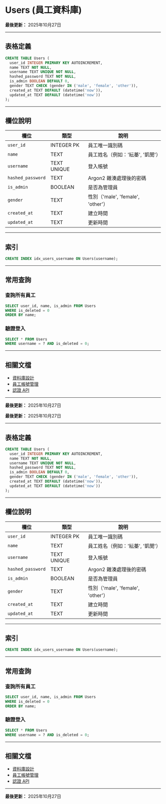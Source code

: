 # Users (員工資料庫)

**最後更新：** 2025年10月27日

---

## 表格定義

```sql
CREATE TABLE Users (
  user_id INTEGER PRIMARY KEY AUTOINCREMENT,
  name TEXT NOT NULL,
  username TEXT UNIQUE NOT NULL,
  hashed_password TEXT NOT NULL,
  is_admin BOOLEAN DEFAULT 0,
  gender TEXT CHECK (gender IN ('male', 'female', 'other')),
  created_at TEXT DEFAULT (datetime('now')),
  updated_at TEXT DEFAULT (datetime('now'))
);
```

---

## 欄位說明

| 欄位 | 類型 | 說明 |
|------|------|------|
| `user_id` | INTEGER PK | 員工唯一識別碼 |
| `name` | TEXT | 員工姓名（例如：'紜蓁', '凱閔'） |
| `username` | TEXT UNIQUE | 登入帳號 |
| `hashed_password` | TEXT | Argon2 雜湊處理後的密碼 |
| `is_admin` | BOOLEAN | 是否為管理員 |
| `gender` | TEXT | 性別（'male', 'female', 'other'） |
| `created_at` | TEXT | 建立時間 |
| `updated_at` | TEXT | 更新時間 |

---

## 索引

```sql
CREATE INDEX idx_users_username ON Users(username);
```

---

## 常用查詢

### 查詢所有員工

```sql
SELECT user_id, name, is_admin FROM Users 
WHERE is_deleted = 0 
ORDER BY name;
```

### 驗證登入

```sql
SELECT * FROM Users 
WHERE username = ? AND is_deleted = 0;
```

---

## 相關文檔

- [資料庫設計](../../資料庫設計.md)
- [員工帳號管理](../../功能模塊/04-員工帳號管理.md)
- [認證 API](../../API設計/認證API.md)

---

**最後更新：** 2025年10月27日



**最後更新：** 2025年10月27日

---

## 表格定義

```sql
CREATE TABLE Users (
  user_id INTEGER PRIMARY KEY AUTOINCREMENT,
  name TEXT NOT NULL,
  username TEXT UNIQUE NOT NULL,
  hashed_password TEXT NOT NULL,
  is_admin BOOLEAN DEFAULT 0,
  gender TEXT CHECK (gender IN ('male', 'female', 'other')),
  created_at TEXT DEFAULT (datetime('now')),
  updated_at TEXT DEFAULT (datetime('now'))
);
```

---

## 欄位說明

| 欄位 | 類型 | 說明 |
|------|------|------|
| `user_id` | INTEGER PK | 員工唯一識別碼 |
| `name` | TEXT | 員工姓名（例如：'紜蓁', '凱閔'） |
| `username` | TEXT UNIQUE | 登入帳號 |
| `hashed_password` | TEXT | Argon2 雜湊處理後的密碼 |
| `is_admin` | BOOLEAN | 是否為管理員 |
| `gender` | TEXT | 性別（'male', 'female', 'other'） |
| `created_at` | TEXT | 建立時間 |
| `updated_at` | TEXT | 更新時間 |

---

## 索引

```sql
CREATE INDEX idx_users_username ON Users(username);
```

---

## 常用查詢

### 查詢所有員工

```sql
SELECT user_id, name, is_admin FROM Users 
WHERE is_deleted = 0 
ORDER BY name;
```

### 驗證登入

```sql
SELECT * FROM Users 
WHERE username = ? AND is_deleted = 0;
```

---

## 相關文檔

- [資料庫設計](../../資料庫設計.md)
- [員工帳號管理](../../功能模塊/04-員工帳號管理.md)
- [認證 API](../../API設計/認證API.md)

---

**最後更新：** 2025年10月27日



